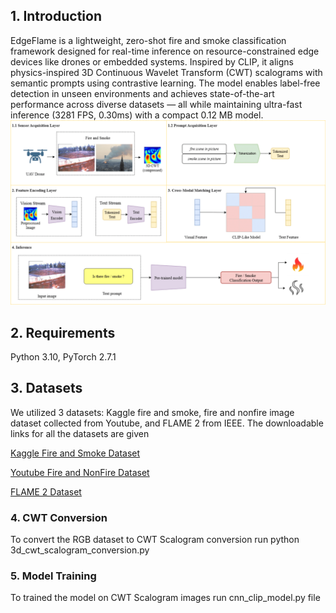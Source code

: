 ## 1. Introduction
EdgeFlame is a lightweight, zero-shot fire and smoke classification framework designed for real-time inference on resource-constrained edge devices like drones or embedded systems. Inspired by CLIP, it aligns physics-inspired 3D Continuous Wavelet Transform (CWT) scalograms with semantic prompts using contrastive learning. The model enables label-free detection in unseen environments and achieves state-of-the-art performance across diverse datasets — all while maintaining ultra-fast inference (3281 FPS, 0.30ms) with a compact 0.12 MB model.
![](Figure/arch.png?raw=true)
## 2. Requirements

Python 3.10, PyTorch 2.7.1

## 3. Datasets
We utilized 3 datasets: Kaggle fire and smoke, fire and nonfire image dataset collected from Youtube, and FLAME 2 from IEEE. The downloadable links for all the datasets are given 

[Kaggle Fire and Smoke Dataset](https://drive.google.com/file/d/1L_TOG_sWp4xI9ojwe3YHu46VxmCS5xP8/view?usp=sharing)

[Youtube Fire and NonFire Dataset](https://drive.google.com/file/d/1hka8269BDt-UTmUxmGOAy6KdwABbQK_D/view?usp=sharing)

[FLAME 2 Dataset](https://ieee-dataport.org/open-access/flame-2-fire-detection-and-modeling-aerial-multi-spectral-image-dataset)

### 4. CWT Conversion
To convert the RGB dataset to CWT Scalogram conversion run python 3d_cwt_scalogram_conversion.py

### 5. Model Training
To trained the model on CWT Scalogram images run cnn_clip_model.py file
